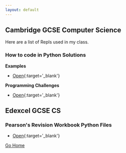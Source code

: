 ```yaml
---
layout: default
---
```


## Cambridge GCSE Computer Science

Here are a list of Repls used in my class.

### How to code in Python Solutions
**Examples**
  - [Open](https://replit.com/@MrTeasdaleCS/How-to-code-in-Python-Examples){:target='_blank'}

**Programming Challenges**
  - [Open](https://replit.com/@MrTeasdaleCS/Programming-Challenges){:target='_blank'}

## Edexcel GCSE CS

### Pearson's Revision Workbook Python Files
- [Open](https://replit.com/@MrTeasdaleCS/Pearson-Revision-Workbook-Python-Files?v=1){:target='_blank'}

[Go Home](./)